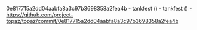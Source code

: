 0e817715a2dd04aabfa8a3c97b3698358a2fea4b - tankfest () - tankfest () - https://github.com/project-topaz/topaz/commit/0e817715a2dd04aabfa8a3c97b3698358a2fea4b
